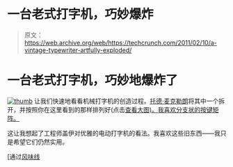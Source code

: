 # 一台老式打字机，巧妙爆炸 

> 原文：<https://web.archive.org/web/https://techcrunch.com/2011/02/10/a-vintage-typewriter-artfully-exploded/>

# 一台老式打字机，巧妙地爆炸了

[![](img/fd86e0102dd70bc3d163d4341b4c75f9.png "thumb")](https://web.archive.org/web/20221208224304/https://beta.techcrunch.com/wp-content/uploads/2011/02/typerwiter-mclellan.jpg) 让我们快速地看看机械打字机的创造过程。[托德·麦克勒朗](https://web.archive.org/web/20221208224304/http://www.toddmclellan.com/)将其中一个拆开，并按照你在这里看到的那样排列好(点击[查看大图)。我喜欢分支状的按键矩阵。](https://web.archive.org/web/20221208224304/https://beta.techcrunch.com/wp-content/uploads/2011/02/typerwiter-mclellan.jpg)

这让我想起了工程师盖伊对优雅的电动打字机的看法。我喜欢这些旧东西——我只是希望它们仍然实用。

[通过[风味线](https://web.archive.org/web/20221208224304/http://flavorwire.com/150414/pic-of-the-day-todd-mclellans-deconstructed-typewriter)